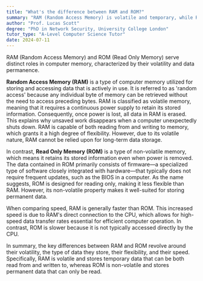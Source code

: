 ```yaml
---
title: "What's the difference between RAM and ROM?"
summary: "RAM (Random Access Memory) is volatile and temporary, while ROM (Read Only Memory) is non-volatile and stores permanent data."
author: "Prof. Lucas Scott"
degree: "PhD in Network Security, University College London"
tutor_type: "A-Level Computer Science Tutor"
date: 2024-07-11
---
```


RAM (Random Access Memory) and ROM (Read Only Memory) serve distinct roles in computer memory, characterized by their volatility and data permanence.

**Random Access Memory (RAM)** is a type of computer memory utilized for storing and accessing data that is actively in use. It is referred to as 'random access' because any individual byte of memory can be retrieved without the need to access preceding bytes. RAM is classified as volatile memory, meaning that it requires a continuous power supply to retain its stored information. Consequently, once power is lost, all data in RAM is erased. This explains why unsaved work disappears when a computer unexpectedly shuts down. RAM is capable of both reading from and writing to memory, which grants it a high degree of flexibility. However, due to its volatile nature, RAM cannot be relied upon for long-term data storage.

In contrast, **Read Only Memory (ROM)** is a type of non-volatile memory, which means it retains its stored information even when power is removed. The data contained in ROM primarily consists of firmware—a specialized type of software closely integrated with hardware—that typically does not require frequent updates, such as the BIOS in a computer. As the name suggests, ROM is designed for reading only, making it less flexible than RAM. However, its non-volatile property makes it well-suited for storing permanent data.

When comparing speed, RAM is generally faster than ROM. This increased speed is due to RAM's direct connection to the CPU, which allows for high-speed data transfer rates essential for efficient computer operation. In contrast, ROM is slower because it is not typically accessed directly by the CPU.

In summary, the key differences between RAM and ROM revolve around their volatility, the type of data they store, their flexibility, and their speed. Specifically, RAM is volatile and stores temporary data that can be both read from and written to, whereas ROM is non-volatile and stores permanent data that can only be read.
    
